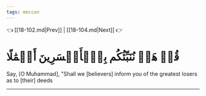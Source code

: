 ```yaml
---
tags: meccan
---
```


👈 [[18-102.md|Prev]] | [[18-104.md|Next]] 👉

# قُلۡ هَلۡ نُنَبِّئُكُم بِٱلۡأَخۡسَرِينَ أَعۡمَٰلًا

Say, [O Muhammad], "Shall we [believers] inform you of the greatest losers as to [their] deeds

---

